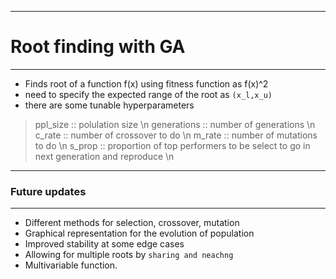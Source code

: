 _________________________________________________________________
# Root finding with GA
_________________________________________________________________

* Finds root of a function f(x) using fitness function as f(x)^2
* need to specify the expected range of the root as `(x_l,x_u)`
* there are some tunable hyperparameters 
> ppl_size :: polulation size \n
> generations :: number of generations \n
> c_rate :: number of crossover to do \n
> m_rate :: number of mutations to do \n
> s_prop :: proportion of top performers to be select to go in next generation and reproduce \n

__________________________________________________________________
### Future updates
__________________________________________________________________

* Different methods for selection, crossover, mutation
* Graphical representation for the evolution of population
* Improved stability at some edge cases
* Allowing for multiple roots by `sharing and neachng`
* Multivariable function.
